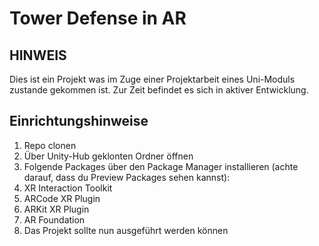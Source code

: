 # Tower Defense in AR

## HINWEIS
Dies ist ein Projekt was im Zuge einer Projektarbeit eines Uni-Moduls zustande gekommen ist.
Zur Zeit befindet es sich in aktiver Entwicklung.

## Einrichtungshinweise
1. Repo clonen
2. Über Unity-Hub geklonten Ordner öffnen
3. Folgende Packages über den Package Manager installieren (achte darauf, dass du Preview Packages sehen kannst):
  1. XR Interaction Toolkit
  2. ARCode XR Plugin
  3. ARKit XR Plugin
  4. AR Foundation
4. Das Projekt sollte nun ausgeführt werden können
